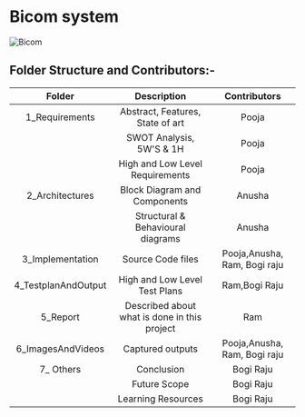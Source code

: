 # Bicom system
![Bicom](https://user-images.githubusercontent.com/47153476/157934891-f4a36e22-cbb9-4753-8b24-aac37120275d.PNG)
## Folder Structure and Contributors:-
   | Folder | Description | Contributors |
   |:---:|:---:|:---:|
   | 1_Requirements | Abstract, Features, State of art | Pooja|
   |                | SWOT Analysis, 5W'S & 1H | Pooja |
   |                | High and Low Level Requirements |Pooja |
   | 2_Architectures | Block Diagram and Components | Anusha |
   |                 | Structural & Behavioural diagrams | Anusha |
   | 3_Implementation | Source Code files | Pooja,Anusha, Ram, Bogi raju |
   | 4_TestplanAndOutput | High and Low Level Test Plans |Ram,Bogi Raju |
   | 5_Report | Described about what is done in this project | Ram |
   | 6_ImagesAndVideos | Captured outputs | Pooja,Anusha, Ram, Bogi raju |
   | 7_ Others                | Conclusion |Bogi Raju |
   |                          | Future Scope | Bogi Raju |
   |                          | Learning Resources | Bogi Raju |



